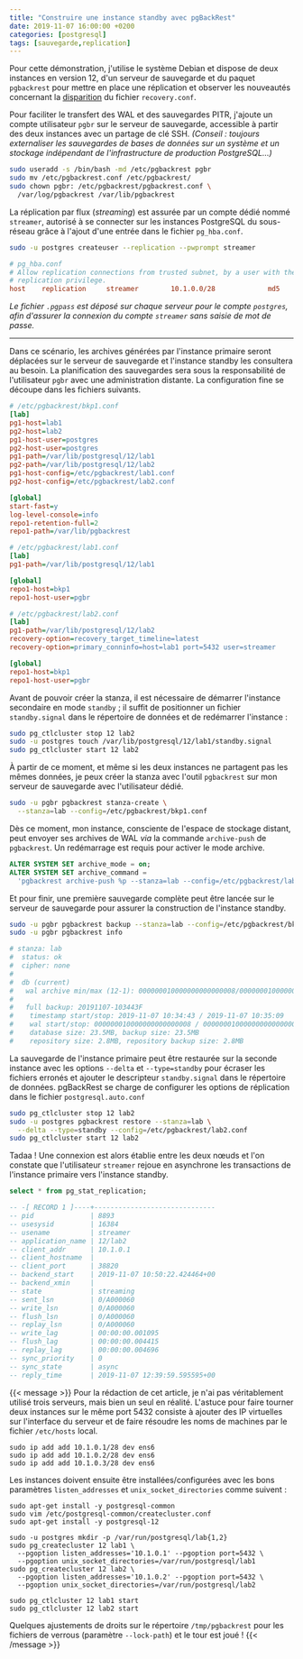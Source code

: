 ```yaml
---
title: "Construire une instance standby avec pgBackRest"
date: 2019-11-07 16:00:00 +0200
categories: [postgresql]
tags: [sauvegarde,replication]
---
```


Pour cette démonstration, j'utilise le système Debian et dispose de deux instances 
en version 12, d'un serveur de sauvegarde et du paquet `pgbackrest` pour mettre
en place une réplication et observer les nouveautés concernant la [disparition][1]
du fichier `recovery.conf`.

[1]: https://paquier.xyz/postgresql-2/postgres-12-recovery-change/

<!--more-->

Pour faciliter le transfert des WAL et des sauvegardes PITR, j'ajoute un compte 
utilisateur `pgbr` sur le serveur de sauvegarde, accessible à partir des deux 
instances avec un partage de clé SSH. _(Conseil : toujours externaliser les 
sauvegardes de bases de données sur un système et un stockage indépendant de 
l'infrastructure de production PostgreSQL…)_

```sh
sudo useradd -s /bin/bash -md /etc/pgbackrest pgbr
sudo mv /etc/pgbackrest.conf /etc/pgbackrest/
sudo chown pgbr: /etc/pgbackrest/pgbackrest.conf \
  /var/log/pgbackrest /var/lib/pgbackrest
```

La réplication par flux (_streaming_) est assurée par un compte dédié nommé 
`streamer`, autorisé à se connecter sur les instances PostgreSQL du sous-réseau 
grâce à l'ajout d'une entrée dans le fichier `pg_hba.conf`.

```sh
sudo -u postgres createuser --replication --pwprompt streamer
```

```ini
# pg_hba.conf
# Allow replication connections from trusted subnet, by a user with the
# replication privilege.
host    replication     streamer        10.1.0.0/28             md5
```

_Le fichier `.pgpass` est déposé sur chaque serveur pour le compte `postgres`, 
afin d'assurer la connexion du compte `streamer` sans saisie de mot de passe._


---

Dans ce scénario, les archives générées par l'instance primaire seront déplacées 
sur le serveur de sauvegarde et l'instance standby les consultera au besoin. La 
planification des sauvegardes sera sous la responsabilité de l'utilisateur `pgbr` 
avec une administration distante. La configuration fine se découpe dans les 
fichiers suivants.

```ini
# /etc/pgbackrest/bkp1.conf
[lab]
pg1-host=lab1
pg2-host=lab2
pg1-host-user=postgres
pg2-host-user=postgres
pg1-path=/var/lib/postgresql/12/lab1
pg2-path=/var/lib/postgresql/12/lab2
pg1-host-config=/etc/pgbackrest/lab1.conf
pg2-host-config=/etc/pgbackrest/lab2.conf

[global]
start-fast=y
log-level-console=info
repo1-retention-full=2
repo1-path=/var/lib/pgbackrest

# /etc/pgbackrest/lab1.conf
[lab]
pg1-path=/var/lib/postgresql/12/lab1

[global]
repo1-host=bkp1
repo1-host-user=pgbr

# /etc/pgbackrest/lab2.conf
[lab]
pg1-path=/var/lib/postgresql/12/lab2
recovery-option=recovery_target_timeline=latest
recovery-option=primary_conninfo=host=lab1 port=5432 user=streamer

[global]
repo1-host=bkp1
repo1-host-user=pgbr
```

Avant de pouvoir créer la stanza, il est nécessaire de démarrer l'instance secondaire 
en mode `standby` ; il suffit de positionner un fichier `standby.signal` dans 
le répertoire de données et de redémarrer l'instance :

```sh
sudo pg_ctlcluster stop 12 lab2
sudo -u postgres touch /var/lib/postgresql/12/lab1/standby.signal
sudo pg_ctlcluster start 12 lab2
```

À partir de ce moment, et même si les deux instances ne partagent pas les mêmes 
données, je peux créer la stanza avec l'outil `pgbackrest` sur mon serveur de 
sauvegarde avec l'utilisateur dédié.

```sh
sudo -u pgbr pgbackrest stanza-create \
  --stanza=lab --config=/etc/pgbackrest/bkp1.conf
```

Dès ce moment, mon instance, consciente de l'espace de stockage distant, peut 
envoyer ses archives de WAL _via_ la commande `archive-push` de `pgbackrest`. 
Un redémarrage est requis pour activer le mode archive.

```sql
ALTER SYSTEM SET archive_mode = on;
ALTER SYSTEM SET archive_command = 
  'pgbackrest archive-push %p --stanza=lab --config=/etc/pgbackrest/lab1.conf';
```

Et pour finir, une première sauvegarde complète peut être lancée sur le serveur 
de sauvegarde pour assurer la construction de l'instance standby.

```sh
sudo -u pgbr pgbackrest backup --stanza=lab --config=/etc/pgbackrest/bkp1.conf
sudo -u pgbr pgbackrest info

# stanza: lab
#  status: ok
#  cipher: none
#
#  db (current)
#   wal archive min/max (12-1): 000000010000000000000008/000000010000000000000008
#
#   full backup: 20191107-103443F
#    timestamp start/stop: 2019-11-07 10:34:43 / 2019-11-07 10:35:09
#    wal start/stop: 000000010000000000000008 / 000000010000000000000008
#    database size: 23.5MB, backup size: 23.5MB
#    repository size: 2.8MB, repository backup size: 2.8MB
```

La sauvegarde de l'instance primaire peut être restaurée sur la seconde instance 
avec les options `--delta` et `--type=standby` pour écraser les fichiers erronés 
et ajouter le descripteur `standby.signal` dans le répertoire de données. pgBackRest 
se charge de configurer les options de réplication dans le fichier
`postgresql.auto.conf`

```sh
sudo pg_ctlcluster stop 12 lab2
sudo -u postgres pgbackrest restore --stanza=lab \
  --delta --type=standby --config=/etc/pgbackrest/lab2.conf 
sudo pg_ctlcluster start 12 lab2
```

Tadaa ! Une connexion est alors établie entre les deux nœuds et l'on constate 
que l'utilisateur `streamer` rejoue en asynchrone les transactions de l'instance 
primaire vers l'instance standby.

```sql
select * from pg_stat_replication;

-- -[ RECORD 1 ]----+------------------------------
-- pid              | 8893
-- usesysid         | 16384
-- usename          | streamer
-- application_name | 12/lab2
-- client_addr      | 10.1.0.1
-- client_hostname  | 
-- client_port      | 38820
-- backend_start    | 2019-11-07 10:50:22.424464+00
-- backend_xmin     | 
-- state            | streaming
-- sent_lsn         | 0/A000060
-- write_lsn        | 0/A000060
-- flush_lsn        | 0/A000060
-- replay_lsn       | 0/A000060
-- write_lag        | 00:00:00.001095
-- flush_lag        | 00:00:00.004415
-- replay_lag       | 00:00:00.004696
-- sync_priority    | 0
-- sync_state       | async
-- reply_time       | 2019-11-07 12:39:59.595595+00
```

{{< message >}}
Pour la rédaction de cet article, je n'ai pas véritablement utilisé trois serveurs, 
mais bien un seul en réalité. L'astuce pour faire tourner deux instances sur le 
même port 5432 consiste à ajouter des IP virtuelles sur l'interface du serveur 
et de faire résoudre les noms de machines par le fichier `/etc/hosts` local.

```text
sudo ip add add 10.1.0.1/28 dev ens6
sudo ip add add 10.1.0.2/28 dev ens6
sudo ip add add 10.1.0.3/28 dev ens6
```

Les instances doivent ensuite être installées/configurées avec les bons paramètres 
`listen_addresses` et `unix_socket_directories` comme suivent :

```text
sudo apt-get install -y postgresql-common
sudo vim /etc/postgresql-common/createcluster.conf
sudo apt-get install -y postgresql-12

sudo -u postgres mkdir -p /var/run/postgresql/lab{1,2}
sudo pg_createcluster 12 lab1 \
  --pgoption listen_addresses='10.1.0.1' --pgoption port=5432 \
  --pgoption unix_socket_directories=/var/run/postgresql/lab1
sudo pg_createcluster 12 lab2 \
  --pgoption listen_addresses='10.1.0.2' --pgoption port=5432 \
  --pgoption unix_socket_directories=/var/run/postgresql/lab2

sudo pg_ctlcluster 12 lab1 start
sudo pg_ctlcluster 12 lab2 start
```

Quelques ajustements de droits sur le répertoire `/tmp/pgbackrest` pour les 
fichiers de verrous (paramètre `--lock-path`) et le tour est joué !
{{< /message >}}
